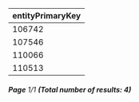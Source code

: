 | entityPrimaryKey |
| ---------------- |
| 106742           |
| 107546           |
| 110066           |
| 110513           |

###### **Page** 1/1 **(Total number of results: 4)**